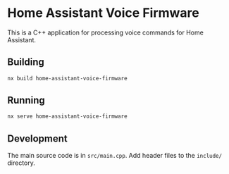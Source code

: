 # Home Assistant Voice Firmware

This is a C++ application for processing voice commands for Home Assistant.

## Building

```bash
nx build home-assistant-voice-firmware
```

## Running

```bash
nx serve home-assistant-voice-firmware
```

## Development

The main source code is in `src/main.cpp`. Add header files to the `include/` directory.